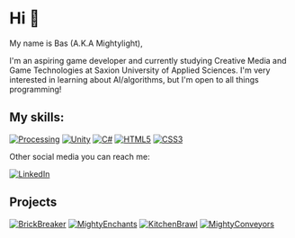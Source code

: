 # Hi 👋

My name is Bas (A.K.A Mightylight),

I'm an aspiring game developer and currently studying Creative Media and Game Technologies
at Saxion University of Applied Sciences. I'm very interested in learning about AI/algorithms, but I'm open to all things programming!

## My skills:
[![Processing](https://img.shields.io/badge/processing-%23006699.svg?style=for-the-badge&logo=processingfoundation&logoColor=white)](https://www.processing.org) [![Unity](https://img.shields.io/badge/unity-%23000000.svg?style=for-the-badge&logo=unity&logoColor=white)](https://www.unity.com) [![C#](https://img.shields.io/badge/c%23-%23239120.svg?style=for-the-badge&logo=c-sharp&logoColor=white)](https://docs.microsoft.com/en-us/dotnet/csharp/) [![HTML5](https://img.shields.io/badge/html5-%23E34F26.svg?style=for-the-badge&logo=html5&logoColor=white)](https://https://nl.wikipedia.org/wiki/HTML5) [![CSS3](https://img.shields.io/badge/css3-%231572B6.svg?style=for-the-badge&logo=css3&logoColor=white)](https://nl.wikipedia.org/wiki/Cascading_Style_Sheets)

Other social media you can reach me: 

[![LinkedIn](https://img.shields.io/badge/linkedin-%230077B5.svg?style=for-the-badge&logo=linkedin&logoColor=white)](https://www.linkedin.com/in/basmeddeler/)

## Projects
[![BrickBreaker](https://github-readme-stats.vercel.app/api/pin/?username=Mightylight&repo=BrickBreakerGame&theme=dark)](https://github.com/Mightylight/BrickbreakerGame)
[![MightyEnchants](https://github-readme-stats.vercel.app/api/pin/?username=Mightylight&repo=MightyEnchants&theme=dark)](https://github.com/Mightylight/MightyEnchants)
[![KitchenBrawl](https://github-readme-stats.vercel.app/api/pin/?username=Mightylight&repo=KitchenBrawl&theme=dark)](https://github.com/Mightylight/KitchenBrawl)
[![MightyConveyors](https://github-readme-stats.vercel.app/api/pin/?username=Mightylight&repo=MightyConveyors&theme=dark)](https://github.com/Mightylight/MightyConveyors)


